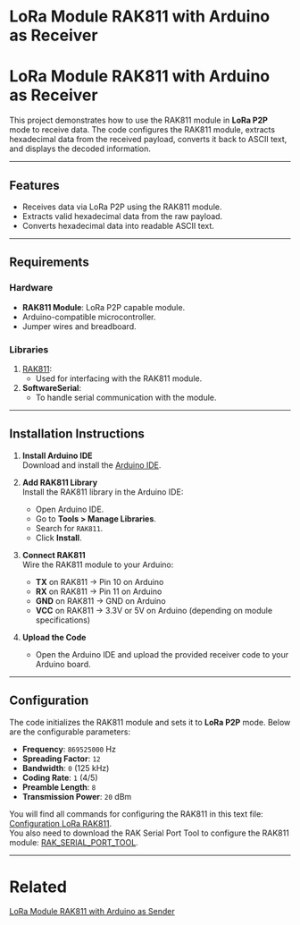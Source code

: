 # LoRa Module RAK811 with Arduino as Receiver
# LoRa Module RAK811 with Arduino as Receiver

This project demonstrates how to use the RAK811 module in **LoRa P2P** mode to receive data. The code configures the RAK811 module, extracts hexadecimal data from the received payload, converts it back to ASCII text, and displays the decoded information.

---

## Features

- Receives data via LoRa P2P using the RAK811 module.
- Extracts valid hexadecimal data from the raw payload.
- Converts hexadecimal data into readable ASCII text.

---

## Requirements

### Hardware
- **RAK811 Module**: LoRa P2P capable module.
- Arduino-compatible microcontroller.
- Jumper wires and breadboard.

### Libraries
1. [RAK811](https://github.com/RAKWireless/WisNode-Arduino-Library):
   - Used for interfacing with the RAK811 module.
2. **SoftwareSerial**:
   - To handle serial communication with the module.

---

## Installation Instructions

1. **Install Arduino IDE**  
   Download and install the [Arduino IDE](https://www.arduino.cc/en/software).

2. **Add RAK811 Library**  
   Install the RAK811 library in the Arduino IDE:
   - Open Arduino IDE.
   - Go to **Tools > Manage Libraries**.
   - Search for `RAK811`.
   - Click **Install**.

3. **Connect RAK811**  
   Wire the RAK811 module to your Arduino:
   - **TX** on RAK811 → Pin 10 on Arduino
   - **RX** on RAK811 → Pin 11 on Arduino
   - **GND** on RAK811 → GND on Arduino
   - **VCC** on RAK811 → 3.3V or 5V on Arduino (depending on module specifications)

4. **Upload the Code**  
   - Open the Arduino IDE and upload the provided receiver code to your Arduino board.

---

## Configuration

The code initializes the RAK811 module and sets it to **LoRa P2P** mode. Below are the configurable parameters:

- **Frequency**: `869525000` Hz  
- **Spreading Factor**: `12`  
- **Bandwidth**: `0` (125 kHz)  
- **Coding Rate**: `1` (4/5)  
- **Preamble Length**: `8`  
- **Transmission Power**: `20` dBm  

You will find all commands for configuring the RAK811 in this text file: [Configuration LoRa RAK811](https://github.com/rahebsaeed/All-my-projects-Arduino/blob/main/configuration%20loard%20rak811.txt).  
You also need to download the RAK Serial Port Tool to configure the RAK811 module: [RAK_SERIAL_PORT_TOOL](https://downloads.rakwireless.com/LoRa/RAK811/Tools/RAK_SERIAL_PORT_TOOL_V1.2.1.zip).

---

# Related 
[LoRa Module RAK811 with Arduino as Sender](https://github.com/rahebsaeed/All-my-projects-Arduino/tree/main/LoRa_sender)
